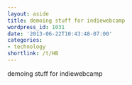 ```yaml
---
layout: aside
title: demoing stuff for indiewebcamp
wordpress_id: 1031
date: '2013-06-22T10:43:48-07:00'
categories:
- technology
shortlink: /t/HB
---
```


demoing stuff for indiewebcamp
